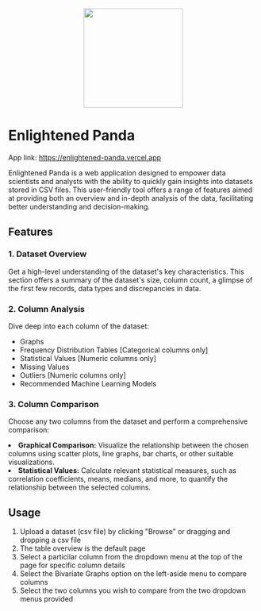<h1 align=center>
   <img align=center width=200px src='https://enlightened-panda.vercel.app/assets/logo-77393d9f.png'/>
</h1>

<h1>Enlightened Panda</h1>

<p>
App link: <a href='https://enlightened-panda.vercel.app'>https://enlightened-panda.vercel.app</a>
</p>

<p>
Enlightened Panda is a web application designed to empower data scientists and analysts with the ability to quickly gain insights into datasets stored in CSV files. This user-friendly tool offers a range of features aimed at providing both an overview and in-depth analysis of the data, facilitating better understanding and decision-making.</p>

<h2>Features</h2>
<h3>1. Dataset Overview</h3>
<p>Get a high-level understanding of the dataset's key characteristics. This section offers a summary of the dataset's size, column count, a glimpse of the first few records, data types and discrepancies in data.</p>

<h3>2. Column Analysis</h3>
<p>Dive deep into each column of the dataset:
<ul>
<li>Graphs</li>
<li>Frequency Distribution Tables [Categorical columns only]</li>
<li>Statistical Values [Numeric columns only]</li>
<li>Missing Values</li>
<li>Outliers [Numeric columns only]</li>
<li>Recommended Machine Learning Models</li>
</ul>
</p>

<h3>3. Column Comparison</h3>
<p>
Choose any two columns from the dataset and perform a comprehensive comparison:
<li><b>Graphical Comparison:</b> Visualize the relationship between the chosen columns using scatter plots, line graphs, bar charts, or other suitable visualizations.</li>
<li><b>Statistical Values:</b> Calculate relevant statistical measures, such as correlation coefficients, means, medians, and more, to quantify the relationship between the selected columns.</li>
</p>

<h2>Usage</h2>
<ol>
<li>Upload a dataset (csv file) by clicking "Browse" or dragging and dropping a csv file</li>
<li>The table overview is the default page</li>
<li>Select a particilar column from the dropdown menu at the top of the page for specific column details</li>
<li>Select the Bivariate Graphs option on the left-aside menu to compare columns</li>
<li>Select the two columns you wish to compare from the two dropdown menus provided</li>

</ol>
